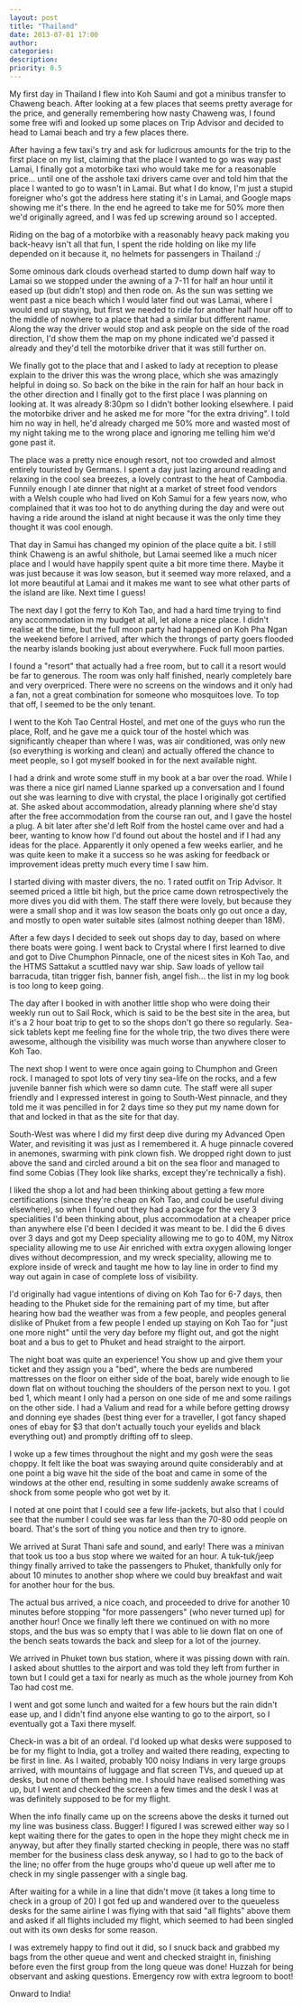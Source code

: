 ```yaml
---
layout: post
title: "Thailand"
date: 2013-07-01 17:00
author: 
categories: 
description: 
priority: 0.5
---
```

My first day in Thailand I flew into Koh Saumi and got a minibus transfer to Chaweng beach. After looking at a few places that seems pretty average for the price, and generally remembering how nasty Chaweng was, I found some free wifi and looked up some places on Trip Advisor and decided to head to Lamai beach and try a few places there.

After having a few taxi's try and ask for ludicrous amounts for the trip to the first place on my list, claiming that the place I wanted to go was way past Lamai, I finally got a motorbike taxi who would take me for a reasonable price... until one of the asshole taxi drivers came over and told him that the place I wanted to go to wasn't in Lamai. But what I do know, I'm just a stupid foreigner who's got the address here stating it's in Lamai, and Google maps showing me it's there. In the end he agreed to take me for 50% more then we'd originally agreed, and I was fed up screwing around so I accepted.

Riding on the bag of a motorbike with a reasonably heavy pack making you back-heavy isn't all that fun, I spent the ride holding on like my life depended on it because it, no helmets for passengers in Thailand :/

<!-- more -->

Some ominous dark clouds overhead started to dump down half way to Lamai so we stopped under the awning of a 7-11 for half an hour until it eased up (but didn't stop) and then rode on. As the sun was setting we went past a nice beach which I would later find out was Lamai, where I would end up staying, but first we needed to ride for another half hour off to the middle of nowhere to a place that had a similar but different name. Along the way the driver would stop and ask people on the side of the road direction, I'd show them the map on my phone indicated we'd passed it already and they'd tell the motorbike driver that it was still further on.

We finally got to the place that and I asked to lady at reception to please explain to the driver this was the wrong place, which she was amazingly helpful in doing so. So back on the bike in the rain for half an hour back in the other direction and I finally got to the first place I was planning on looking at. It was already 8:30pm so I didn't bother looking elsewhere. I paid the motorbike driver and he asked me for more "for the extra driving". I told him no way in hell, he'd already charged me 50% more and wasted most of my night taking me to the wrong place and ignoring me telling him we'd gone past it.

The place was a pretty nice enough resort, not too crowded and almost entirely touristed by Germans. I spent a day just lazing around reading and relaxing in the cool sea breezes, a lovely contrast to the heat of Cambodia. Funnily enough I ate dinner that night at a market of street food vendors with a Welsh couple who had lived on Koh Samui for a few years now, who complained that it was too hot to do anything during the day and were out having a ride around the island at night because it was the only time they thought it was cool enough.

That day in Samui has changed my opinion of the place quite a bit. I still think Chaweng is an awful shithole, but Lamai seemed like a much nicer place and I would have happily spent quite a bit more time there. Maybe it was just because it was low season, but it seemed way more relaxed, and a lot more beautiful at Lamai and it makes me want to see what other parts of the island are like. Next time I guess!

The next day I got the ferry to Koh Tao, and had a hard time trying to find any accommodation in my budget at all, let alone a nice place. I didn't realise at the time, but the full moon party had happened on Koh Pha Ngan the weekend before I arrived, after which the throngs of party goers flooded the nearby islands booking just about everywhere. Fuck full moon parties.

I found a "resort" that actually had a free room, but to call it a resort would be far to generous. The room was only half finished, nearly completely bare and very overpriced. There were no screens on the windows and it only had a fan, not a great combination for someone who mosquitoes love. To top that off, I seemed to be the only tenant.

I went to the Koh Tao Central Hostel, and met one of the guys who run the place, Rolf, and he gave me a quick tour of the hostel which was significantly cheaper than where I was, was air conditioned, was only new (so everything is working and clean) and actually offered the chance to meet people, so I got myself booked in for the next available night.

I had a drink and wrote some stuff in my book at a bar over the road. While I was there a nice girl named Lianne sparked up a conversation and I found out she was learning to dive with crystal, the place I originally got certified at. She asked about accommodation, already planning where she'd stay after the free accommodation from the course ran out, and I gave the hostel a plug. A bit later after she'd left Rolf from the hostel came over and had a beer, wanting to know how I'd found out about the hostel and if I had any ideas for the place. Apparently it only opened a few weeks earlier, and he was quite keen to make it a success so he was asking for feedback or improvement ideas pretty much every time I saw him.

I started diving with master divers, the no. 1 rated outfit on Trip Advisor. It seemed priced a little bit high, but the price came down retrospectively the more dives you did with them. The staff there were lovely, but because they were a small shop and it was low season the boats only go out once a day, and mostly to open water suitable sites (almost nothing deeper than 18M).

After a few days I decided to seek out shops day to day, based on where there boats were going. I went back to Crystal where I first learned to dive and got to Dive Chumphon Pinnacle, one of the nicest sites in Koh Tao, and the HTMS Sattakut a scuttled navy war ship. Saw loads of yellow tail barracuda, titan trigger fish, banner fish, angel fish... the list in my log book is too long to keep going.

The day after I booked in with another little shop who were doing their weekly run out to Sail Rock, which is said to be the best site in the area, but it's a 2 hour boat trip to get to so the shops don't go there so regularly. Sea-sick tablets kept me feeling fine for the whole trip, the two dives there were awesome, although the visibility was much worse than anywhere closer to Koh Tao.

The next shop I went to were once again going to Chumphon and Green rock. I managed to spot lots of very tiny sea-life on the rocks, and a few juvenile banner fish which were so damn cute. The staff were all super friendly and I expressed interest in going to South-West pinnacle, and they told me it was pencilled in for 2 days time so they put my name down for that and locked in that as the site for that day.

South-West was where I did my first deep dive during my Advanced Open Water, and revisiting it was just as I remembered it. A huge pinnacle covered in anemones, swarming with pink clown fish. We dropped right down to just above the sand and circled around a bit on the sea floor and managed to find some Cobias (They look like sharks, except they're technically a fish).

I liked the shop a lot and had been thinking about getting a few more certifications (since they're cheap on Koh Tao, and could be useful diving elsewhere), so when I found out they had a package for the very 3 specialities I'd been thinking about, plus accommodation at a cheaper price than anywhere else I'd been I decided it was meant to be. I did the 6 dives over 3 days and got my Deep speciality allowing me to go to 40M, my Nitrox speciality allowing me to use Air enriched with extra oxygen allowing longer dives without decompression, and my wreck speciality, allowing me to explore inside of wreck and taught me how to lay line in order to find my way out again in case of complete loss of visibility.

I'd originally had vague intentions of diving on Koh Tao for 6-7 days, then heading to the Phuket side for the remaining part of my time, but after hearing how bad the weather was from a few people, and peoples general dislike of Phuket from a few people I ended up staying on Koh Tao for "just one more night" until the very day before my flight out, and got the night boat and a bus to get to Phuket and head straight to the airport.

The night boat was quite an experience! You show up and give them your ticket and they assign you a "bed", where the beds are numbered mattresses on the floor on either side of the boat, barely wide enough to lie down flat on without touching the shoulders of the person next to you. I got bed 1, which meant I only had a person on one side of me and some railings on the other side. I had a Valium and read for a while before getting drowsy and donning eye shades (best thing ever for a traveller, I got fancy shaped ones of ebay for $3 that don't actually touch your eyelids and black everything out) and promptly drifting off to sleep.

I woke up a few times throughout the night and my gosh were the seas choppy. It felt like the boat was swaying around quite considerably and at one point a big wave hit the side of the boat and came in some of the windows at the other end, resulting in some suddenly awake screams of shock from some people who got wet by it.

I noted at one point that I could see a few life-jackets, but also that I could see that the number I could see was far less than the 70-80 odd people on board. That's the sort of thing you notice and then try to ignore.

We arrived at Surat Thani safe and sound, and early! There was a minivan that took us too a bus stop where we waited for an hour. A tuk-tuk/jeep thingy finally arrived to take the passengers to Phuket, thankfully only for about 10 minutes to another shop where we could buy breakfast and wait for another hour for the bus.

The actual bus arrived, a nice coach, and proceeded to drive for another 10 minutes before stopping "for more passengers" (who never turned up) for another hour! Once we finally left there we continued on with no more stops, and the bus was so empty that I was able to lie down flat on one of the bench seats towards the back and sleep for a lot of the journey.

We arrived in Phuket town bus station, where it was pissing down with rain. I asked about shuttles to the airport and was told they left from further in town but I could get a taxi for nearly as much as the whole journey from Koh Tao had cost me.

I went and got some lunch and waited for a few hours but the rain didn't ease up, and I didn't find anyone else wanting to go to the airport,  so I eventually got a Taxi there myself.

Check-in was a bit of an ordeal. I'd looked up what desks were supposed to be for my flight to India, got a trolley and waited there reading, expecting to be first in line. As I waited, probably 100 noisy Indians in very large groups arrived, with mountains of luggage and flat screen TVs, and queued up at desks, but none of them behing me. I should have realised something was up, but I went and checked the screen a few times and the desk I was at was definitely supposed to be for my flight.

When the info finally came up on the screens above the desks it turned out my line was business class. Bugger! I figured I was screwed either way so I kept waiting there for the gates to open in the hope they might check me in anyway, but after they finally started checking in people, there was no staff member for the business class desk anyway, so I had to go to the back of the line; no offer from the huge groups who'd queue up well after me to check in my single passenger with a single bag.

After waiting for a while in a line that didn't move (it takes a long time to check in a group of 20) I got fed up and wandered over to the queueless desks for the same airline I was flying with that said "all flights" above them and asked if all flights included my flight, which seemed to had been singled out with its own desks for some reason.

I was extremely happy to find out it did, so I snuck back and grabbed my bags from the other queue and went and checked straight in, finishing before even the first group from the long queue was done! Huzzah for being observant and asking questions. Emergency row with extra legroom to boot!

Onward to India!

